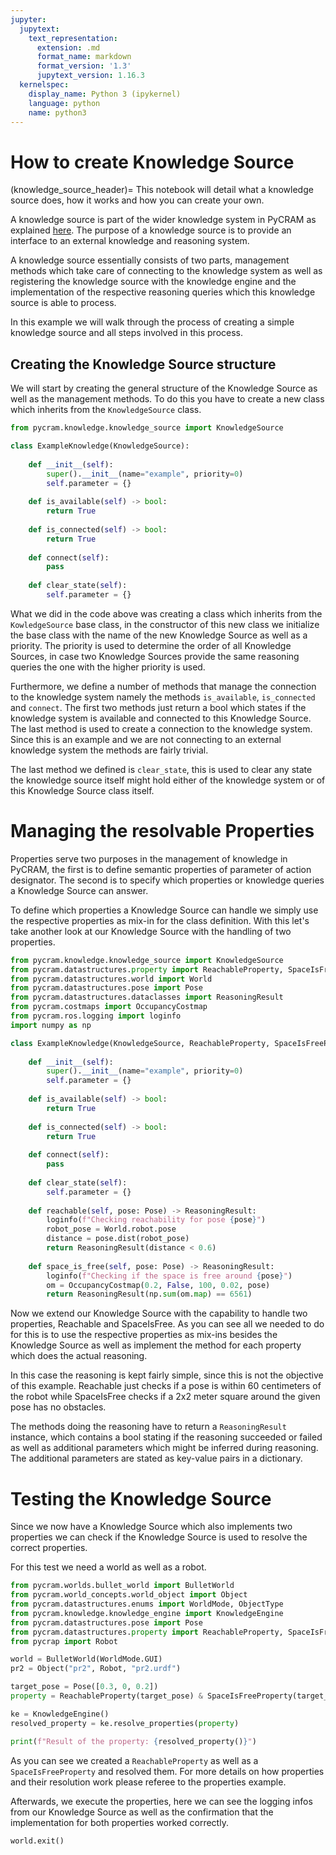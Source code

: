 ```yaml
---
jupyter:
  jupytext:
    text_representation:
      extension: .md
      format_name: markdown
      format_version: '1.3'
      jupytext_version: 1.16.3
  kernelspec:
    display_name: Python 3 (ipykernel)
    language: python
    name: python3
---
```


# How to create Knowledge Source
(knowledge_source_header)=
This notebook will detail what a knowledge source does, how it works and how you can create your own. 

A knowledge source is part of the wider knowledge system in PyCRAM as explained [here](/knowledge). The purpose of a 
knowledge source is to provide an interface to an external knowledge and reasoning system.

A knowledge source essentially consists of two parts, management methods which take care of connecting to the knowledge 
system as well as registering the knowledge source with the knowledge engine and the implementation of the respective 
reasoning queries which this knowledge source is able to process. 

In this example we will walk through the process of creating a simple knowledge source and all steps involved in this process. 

## Creating the Knowledge Source structure

We will start by creating the general structure of the Knowledge Source as well as the management methods. To do this 
you have to create a new class which inherits from the ```KnowledgeSource``` class.

```python
from pycram.knowledge.knowledge_source import KnowledgeSource

class ExampleKnowledge(KnowledgeSource):
    
    def __init__(self):
        super().__init__(name="example", priority=0)
        self.parameter = {}
        
    def is_available(self) -> bool:
        return True
    
    def is_connected(self) -> bool:
        return True
    
    def connect(self):
        pass
    
    def clear_state(self):
        self.parameter = {}
```

What we did in the code above was creating a class which inherits from the ```KowledgeSource``` base class, in the 
constructor of this new class we initialize the base class with the name of the new Knowledge Source as well as a 
priority. The priority is used to determine the order of all Knowledge Sources, in case two Knowledge Sources provide 
the same reasoning queries the one with the higher priority is used. 

Furthermore, we define a number of methods that manage the connection to the knowledge system namely the methods 
```is_available```, ```is_connected``` and ```connect```. The first two methods just return a bool which states if the 
knowledge system is available and connected to this Knowledge Source. The last method is used to create a connection 
to the knowledge system. Since this is an example and we are not connecting to an external knowledge system the methods 
are fairly trivial. 

The last method we defined is ```clear_state```, this is used to clear any state the knowledge source itself might hold 
either of the knowledge system or of this Knowledge Source class itself. 


# Managing the resolvable Properties 
Properties serve two purposes in the management of knowledge in PyCRAM, the first is to define semantic properties of 
parameter of action designator. The second is to specify which properties or knowledge queries a Knowledge Source can 
answer. 

To define which properties a Knowledge Source can handle we simply use the respective properties as mix-in for the class 
definition. With this let's take another look at our Knowledge Source with the handling of two properties. 

```python
from pycram.knowledge.knowledge_source import KnowledgeSource
from pycram.datastructures.property import ReachableProperty, SpaceIsFreeProperty
from pycram.datastructures.world import World
from pycram.datastructures.pose import Pose
from pycram.datastructures.dataclasses import ReasoningResult
from pycram.costmaps import OccupancyCostmap
from pycram.ros.logging import loginfo
import numpy as np

class ExampleKnowledge(KnowledgeSource, ReachableProperty, SpaceIsFreeProperty):
    
    def __init__(self):
        super().__init__(name="example", priority=0)
        self.parameter = {}
        
    def is_available(self) -> bool:
        return True
    
    def is_connected(self) -> bool:
        return True
    
    def connect(self):
        pass
    
    def clear_state(self):
        self.parameter = {}
        
    def reachable(self, pose: Pose) -> ReasoningResult:
        loginfo(f"Checking reachability for pose {pose}")
        robot_pose = World.robot.pose
        distance = pose.dist(robot_pose)
        return ReasoningResult(distance < 0.6)
    
    def space_is_free(self, pose: Pose) -> ReasoningResult:
        loginfo(f"Checking if the space is free around {pose}")
        om = OccupancyCostmap(0.2, False, 100, 0.02, pose)
        return ReasoningResult(np.sum(om.map) == 6561)
```

Now we extend our Knowledge Source with the capability to handle two properties, Reachable and SpaceIsFree. As you can 
see all we needed to do for this is to use the respective properties as mix-ins besides the Knowledge Source as well as 
implement the method for each property which does the actual reasoning. 

In this case the reasoning is kept fairly simple, since this is not the objective of this example. Reachable just 
checks if a pose is within 60 centimeters of the robot while SpaceIsFree checks if a 2x2 meter square around the given 
pose has no obstacles. 

The methods doing the reasoning have to return a ```ReasoningResult``` instance, which contains a bool stating if the 
reasoning succeeded or failed as well as additional parameters which might be inferred during reasoning. The additional 
parameters are stated as key-value pairs in a dictionary.


# Testing the Knowledge Source
Since we now have a Knowledge Source which also implements two properties we can check if the Knowledge Source is used 
to resolve the correct properties. 

For this test we need a world as well as a robot.

```python
from pycram.worlds.bullet_world import BulletWorld
from pycram.world_concepts.world_object import Object
from pycram.datastructures.enums import WorldMode, ObjectType
from pycram.knowledge.knowledge_engine import KnowledgeEngine
from pycram.datastructures.pose import Pose
from pycram.datastructures.property import ReachableProperty, SpaceIsFreeProperty
from pycrap import Robot

world = BulletWorld(WorldMode.GUI)
pr2 = Object("pr2", Robot, "pr2.urdf")

target_pose = Pose([0.3, 0, 0.2])
property = ReachableProperty(target_pose) & SpaceIsFreeProperty(target_pose)

ke = KnowledgeEngine()
resolved_property = ke.resolve_properties(property)

print(f"Result of the property: {resolved_property()}")
```

As you can see we created a ```ReachableProperty``` as well as a ```SpaceIsFreeProperty``` and resolved them. For more 
details on how properties and their resolution work please referee to the properties example. 

Afterwards, we execute the properties, here we can see the logging infos from our Knowledge Source as well as the 
confirmation that the implementation for both properties worked correctly.

```python
world.exit()
```
